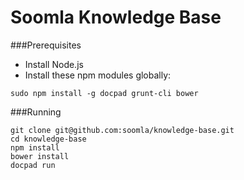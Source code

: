 # Soomla Knowledge Base

###Prerequisites
* Install Node.js
* Install these npm modules globally:

```
sudo npm install -g docpad grunt-cli bower
```

###Running
```
git clone git@github.com:soomla/knowledge-base.git
cd knowledge-base
npm install
bower install
docpad run
```
